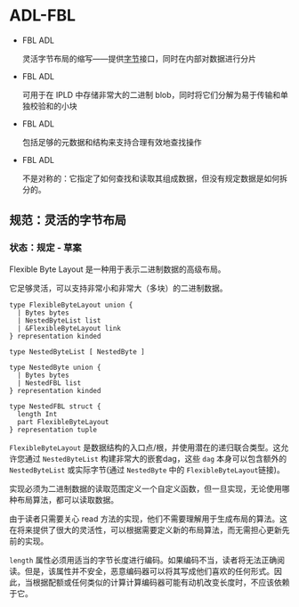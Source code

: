 # ADL-FBL
- FBL ADL

	灵活字节布局的缩写——提供[字节](https://ipld.io/docs/data-model/kinds/#bytes-kind)接口，同时在内部对数据进行分片
- FBL ADL 

	可用于在 IPLD 中存储非常大的二进制 blob，同时将它们分解为易于传输和单独校验和的小块
- FBL ADL

	包括足够的元数据和结构来支持合理有效地查找操作
- FBL ADL 

	不是对称的：它指定了如何查找和读取其组成数据，但没有规定数据是如何拆分的。

## 规范：灵活的字节布局
### 状态：规定 - 草案
Flexible Byte Layout 是一种用于表示二进制数据的高级布局。

它足够灵活，可以支持非常小和非常大（多块）的二进制数据。

	type FlexibleByteLayout union {
	  | Bytes bytes
	  | NestedByteList list
	  | &FlexibleByteLayout link
	} representation kinded
	
	type NestedByteList [ NestedByte ]
	
	type NestedByte union {
	  | Bytes bytes
	  | NestedFBL list
	} representation kinded
	
	type NestedFBL struct {
	  length Int
	  part FlexibleByteLayout
	} representation tuple
`FlexibleByteLayout` 是数据结构的入口点/根，并使用潜在的递归联合类型。这允许您通过 `NestedByteList` 构建非常大的嵌套dag，这些 `dag` 本身可以包含额外的 `NestedByteList` 或实际字节(通过 `NestedByte` 中的 `FlexibleByteLayout`链接)。

实现必须为二进制数据的读取范围定义一个自定义函数，但一旦实现，无论使用哪种布局算法，都可以读取数据。

由于读者只需要关心 read 方法的实现，他们不需要理解用于生成布局的算法。这在将来提供了很大的灵活性，可以根据需要定义新的布局算法，而无需担心更新先前的实现。

`length` 属性必须用适当的字节长度进行编码。如果编码不当，读者将无法正确阅读。但是，该属性并不安全，恶意编码器可以将其写成他们喜欢的任何形式。因此，当根据配额或任何类似的计算计算编码器可能有动机改变长度时，不应该依赖于它。
